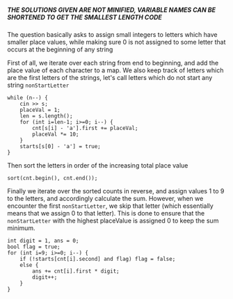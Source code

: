 ##### THE SOLUTIONS GIVEN ARE NOT MINIFIED, VARIABLE NAMES CAN BE SHORTENED TO GET THE SMALLEST LENGTH CODE

The question basically asks to assign small integers to letters which have smaller place values, while making sure 0 is not assigned to some letter that occurs at the beginning of any string

First of all, we iterate over each string from end to beginning, and add the place value of each character to a map. We also keep track of letters which are the first letters of the strings, let's call letters which do not start any string `nonStartLetter`

```
while (n--) {
    cin >> s;
    placeVal = 1;
    len = s.length();
    for (int i=len-1; i>=0; i--) {
        cnt[s[i] - 'a'].first += placeVal;
        placeVal *= 10;
    }
    starts[s[0] - 'a'] = true;
}
```

Then sort the letters in order of the increasing total place value
```
sort(cnt.begin(), cnt.end());
```

Finally we iterate over the sorted counts in reverse, and assign values 1 to 9 to the letters, and accordingly calculate the sum. However, when we encounter the first `nonStartLetter`, we skip that letter (which essentially means that we assign 0 to that letter). This is done to ensure that the `nonStartLetter` with the highest placeValue is assigned 0 to keep the sum minimum.

```
int digit = 1, ans = 0;
bool flag = true;
for (int i=9; i>=0; i--) {
    if (!starts[cnt[i].second] and flag) flag = false;
    else {
        ans += cnt[i].first * digit;
        digit++;
    }
}
```
